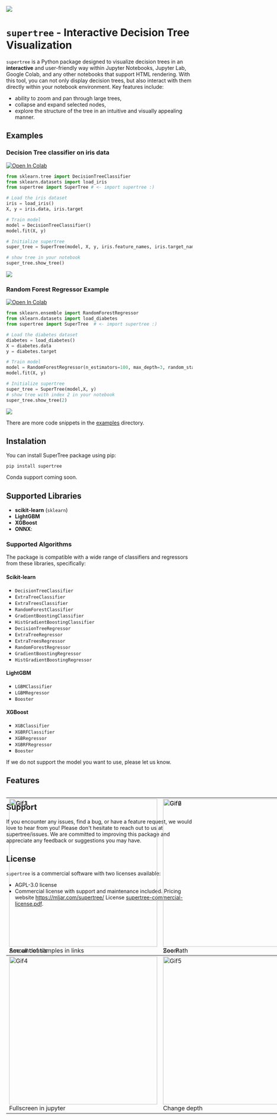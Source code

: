 ![](https://raw.githubusercontent.com/mljar/supertree/main/media/supertree2.gif)

# `supertree` - Interactive Decision Tree Visualization

`supertree` is a Python package designed to visualize decision trees in an **interactive** and user-friendly way within Jupyter Notebooks, Jupyter Lab, Google Colab, and any other notebooks that support HTML rendering. With this tool, you can not only display decision trees, but also interact with them directly within your notebook environment. Key features include:
- ability to zoom and pan through large trees,
- collapse and expand selected nodes, 
- explore the structure of the tree in an intuitive and visually appealing manner.

## Examples

### Decision Tree classifier on iris data 

<a target="_blank" href="https://colab.research.google.com/drive/1f2Xu8CwbXaT33hvh-ze0JK3sBSpXBt5T?usp=sharing">
  <img src="https://colab.research.google.com/assets/colab-badge.svg" alt="Open In Colab"/>
</a>

```python
from sklearn.tree import DecisionTreeClassifier
from sklearn.datasets import load_iris
from supertree import SuperTree # <- import supertree :)

# Load the iris dataset
iris = load_iris()
X, y = iris.data, iris.target

# Train model
model = DecisionTreeClassifier()
model.fit(X, y)

# Initialize supertree
super_tree = SuperTree(model, X, y, iris.feature_names, iris.target_names)

# show tree in your notebook
super_tree.show_tree()
```

![](https://raw.githubusercontent.com/mljar/supertree/main/media/classifier.png)

### Random Forest Regressor Example

<a target="_blank" href="https://colab.research.google.com/drive/1nR7GlrIKcMQYdnMm_duY7a6vscyqTCMj?usp=sharing">
  <img src="https://colab.research.google.com/assets/colab-badge.svg" alt="Open In Colab"/>
</a>

```python
from sklearn.ensemble import RandomForestRegressor
from sklearn.datasets import load_diabetes
from supertree import SuperTree  # <- import supertree :)

# Load the diabetes dataset
diabetes = load_diabetes()
X = diabetes.data
y = diabetes.target

# Train model
model = RandomForestRegressor(n_estimators=100, max_depth=3, random_state=42)
model.fit(X, y)

# Initialize supertree
super_tree = SuperTree(model,X, y)
# show tree with index 2 in your notebook
super_tree.show_tree(2)
```

![](https://raw.githubusercontent.com/mljar/supertree/main/media/regressor.png)

There are more code snippets in the [examples](examples) directory.



## Instalation
You can install SuperTree package using pip:

```
pip install supertree
```

Conda support coming soon.

## Supported Libraries

- **scikit-learn** (`sklearn`)
- **LightGBM**
- **XGBoost**
- **ONNX**:

### Supported Algorithms

The package is compatible with a wide range of classifiers and regressors from these libraries, specifically:

#### Scikit-learn
- `DecisionTreeClassifier`
- `ExtraTreeClassifier`
- `ExtraTreesClassifier`
- `RandomForestClassifier`
- `GradientBoostingClassifier`
- `HistGradientBoostingClassifier`
- `DecisionTreeRegressor`
- `ExtraTreeRegressor`
- `ExtraTreesRegressor`
- `RandomForestRegressor`
- `GradientBoostingRegressor`
- `HistGradientBoostingRegressor`

#### LightGBM
- `LGBMClassifier`
- `LGBMRegressor`
- `Booster`

#### XGBoost
- `XGBClassifier`
- `XGBRFClassifier`
- `XGBRegressor`
- `XGBRFRegressor`
- `Booster`

If we do not support the model you want to use, please let us know.

## Features

<div style="overflow: hidden;">
  <table style="table-layout: fixed; width: 100%; position: absolute;'">
  <tr>
    <td><img src="https://github.com/mljar/supertree/blob/main/media/videos/2_regression_details-ezgif.com-video-to-gif-converter.gif" alt="Gif1" width="400"/><br/>See all deatils</td>
    <td><img src="https://github.com/mljar/supertree/blob/main/media/videos/1_supertree_zoom_an_reset-ezgif.com-video-to-gif-converter.gif" alt="Gif2" width="400"/><br/>Zoom</td>
  </tr>
    <tr>
    <td><img src="https://github.com/mljar/supertree/blob/main/media/videos/4_fullscreen-ezgif.com-video-to-gif-converter.gif" alt="Gif4" width="400"/><br/>Fullscreen in jupyter</td>
    <td><img src="https://github.com/mljar/supertree/blob/main/media/videos/6_change_depth_dynamicaly-ezgif.com-video-to-gif-converter.gif" alt="Gif5" width="400"/><br/>Change depth</td>
  </tr>
    </table>
  <table style="table-layout: fixed; width: 100%; position: absolute;'">
      <td><img src="https://github.com/mljar/supertree/blob/main/media/videos/3_amount_of_sample_visualized-ezgif.com-video-to-gif-converter.gif" alt="Gif3" width="400"/><br/>Amount of samples in links</td>
          <td><img src="https://github.com/mljar/supertree/blob/main/media/videos/7_path_to_leaf-ezgif.com-video-to-gif-converter.gif" alt="Gif6" width="400"/><br/>See Path</td>
  <tr>
</table>
</div>

## Support

If you encounter any issues, find a bug, or have a feature request, we would love to hear from you! Please don't hesitate to reach out to us at supertree/issues. We are committed to improving this package and appreciate any feedback or suggestions you may have.

## License 

`supertree` is a commercial software with two licenses available:

- AGPL-3.0 license
- Commercial license with support and maintenance included. Pricing website https://mljar.com/supertree/ License [supertree-commercial-license.pdf](supertree-commercial-license.pdf).

